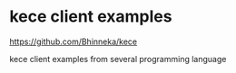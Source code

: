 # kece client examples

https://github.com/Bhinneka/kece

kece client examples from several programming language
